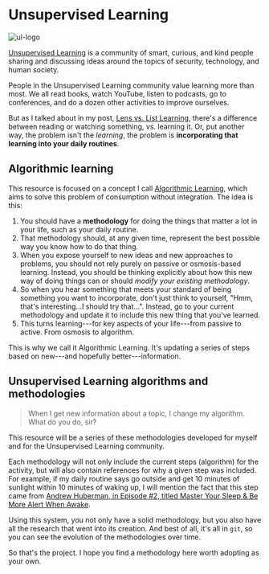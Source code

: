 # Unsupervised Learning

![ul-logo](https://danielmiessler.com/images/ul-wide.jpg)

[Unsupervised Learning](https://danielmiessler.com/newsletter/) is a community of smart, curious, and kind people sharing and discussing ideas around the topics of security, technology, and human society. 

People in the Unsupervised Learning community value learning more than most. We all read books, watch YouTube, listen to podcasts, go to conferences, and do a dozen other activities to improve ourselves.

But as I talked about in my post, [Lens vs. List Learning](https://danielmiessler.com/blog/lens-vs-list-learning/), there's a difference between reading or watching something, vs. learning it. Or, put another way, the problem isn't the *learning*, the problem is **incorporating that learning into your daily routines**.

## Algorithmic learning

This resource is focused on a concept I call [Algorithmic Learning](https://danielmiessler.com/blog/algorithmic-learning/), which aims to solve this problem of consumption without integration. The idea is this:

1. You should have a **methodology** for doing the things that matter a lot in your life, such as your daily routine.
2. That methodology should, at any given time, represent the best possible way you know how to do that thing.
3. When you expose yourself to new ideas and new approaches to problems, you should not rely purely on passive or osmosis-based learning. Instead, you should be thinking explicitly about how this new way of doing things can or should *modify your existing methodology*.
4. So when you hear something that meets your standard of being something you want to incorporate, don't just think to yourself, "Hmm, that's interesting…I should try that…". Instead, go to your current methodology and update it to include this new thing that you've learned.
5. This turns learning---for key aspects of your life---from passive to active. From osmosis to algorithm.

This is why we call it Algorithmic Learning. It's updating a series of steps based on new---and hopefully better---information.

## Unsupervised Learning algorithms and methodologies

> When I get new information about a topic, I change my algorithm. What do you do, sir?

This resource will be a series of these methodologies developed for myself and for the Unsupervised Learning community.

Each methodology will not only include the current steps (algorithm) for the activity, but will also contain references for why a given step was included. For example, if my daily routine says go outside and get 10 minutes of sunlight within 10 minutes of waking up, I will mention the fact that this step came from [Andrew Huberman, in Episode #2, titled Master Your Sleep & Be More Alert When Awake](https://www.youtube.com/watch?v=nm1TxQj9IsQ).

Using this system, you not only have a solid methodology, but you also have all the research that went into its creation. And best of all, it's all in ```git```, so you can see the evolution of the methodologies over time.

So that's the project. I hope you find a methodology here worth adopting as your own.
